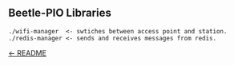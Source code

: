 ## Beetle-PIO Libraries

```
./wifi-manager  <- swtiches between access point and station.
./redis-manager <- sends and receives messages from redis.
```

[← README](../README.md)
